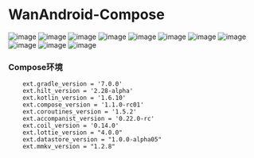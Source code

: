 # WanAndroid-Compose

![image](https://github.com/harry235day/WanAndroid-Compose/tree/master/src/images/1.jpg)
![image](https://github.com/harry235day/WanAndroid-Compose/tree/master/src/images/2.jpg)
![image](https://github.com/harry235day/WanAndroid-Compose/tree/master/src/images/3.jpg)
![image](https://github.com/harry235day/WanAndroid-Compose/tree/master/images/4.jpg)
![image](https://github.com/harry235day/WanAndroid-Compose/tree/master/images/5.jpg)
![image](https://github.com/harry235day/WanAndroid-Compose/tree/master/images/6.jpg)
![image](https://github.com/harry235day/WanAndroid-Compose/tree/master/images/7.jpg)
![image](https://github.com/harry235day/WanAndroid-Compose/tree/master/images/8.jpg)
![image](https://github.com/harry235day/WanAndroid-Compose/tree/master/images/9.jpg)
![image](https://github.com/harry235day/WanAndroid-Compose/tree/master/images/10.jpg)
![image](https://github.com/harry235day/WanAndroid-Compose/tree/master/images/11.jpg)

### Compose环境

```
    ext.gradle_version = '7.0.0'
    ext.hilt_version = '2.28-alpha'
    ext.kotlin_version = '1.6.10'
    ext.compose_version = '1.1.0-rc01'
    ext.coroutines_version = '1.5.2'
    ext.accompanist_version = '0.22.0-rc'
    ext.coil_version = '0.14.0'
    ext.lottie_version = "4.0.0"
    ext.datastore_version = "1.0.0-alpha05"
    ext.mmkv_version = "1.2.8"

```
